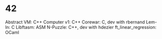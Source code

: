 # 42
Abstract VM: C++
Computer v1: C++
Corewar: C, dev with rbernand
Lem-In: C
Libftasm: ASM
N-Puzzle: C++, dev with hdezier
ft_linear_regression: OCaml
